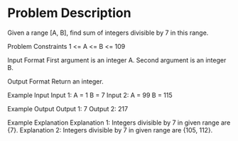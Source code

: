 # Problem Description
 
 

Given a range [A, B], find sum of integers divisible by 7 in this range.


Problem Constraints
1 <= A <= B <= 109


Input Format
First argument is an integer A.
Second argument is an integer B.


Output Format
Return an integer.


Example Input
Input 1:
A = 1
B = 7
Input 2:
A = 99
B = 115


Example Output
Output 1:
7
Output 2:
217


Example Explanation
Explanation 1:
Integers divisible by 7 in given range are {7}.
Explanation 2:
Integers divisible by 7 in given range are {105, 112}.
